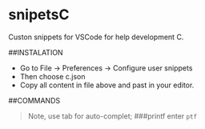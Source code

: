 # snipetsC
Custon snippets for VSCode for help development C.

##INSTALATION
- Go to File -> Preferences -> Configure user snippets
- Then choose c.json
- Copy all content in file above and past in your editor.

##COMMANDS
> Note, use tab for auto-complet;
###printf
> enter `ptf`
